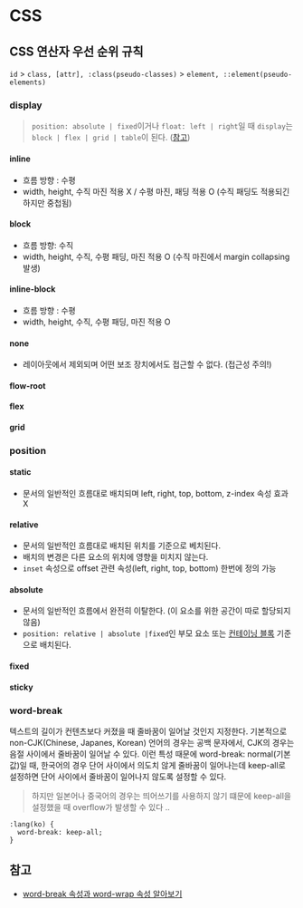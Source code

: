# CSS

## CSS 연산자 우선 순위 규칙
`id` > `class, [attr], :class(pseudo-classes)` > `element, ::element(pseudo-elements)`

### display
> `position: absolute | fixed`이거나 `float: left | right`일 때 `display`는 `block | flex | grid | table`이 된다. ([참고](https://developer.mozilla.org/en-US/docs/Web/CSS/float))

#### inline
- 흐름 방향 : 수평
- width, height, 수직 마진 적용 X / 수평 마진, 패딩 적용 O (수직 패딩도 적용되긴 하지만 중첩됨)

#### block
- 흐름 방향: 수직
- width, height, 수직, 수평 패딩, 마진 적용 O (수직 마진에서 margin collapsing 발생)

#### inline-block
- 흐름 방향 : 수평
- width, height, 수직, 수평 패딩, 마진 적용 O

#### none
- 레이아웃에서 제외되며 어떤 보조 장치에서도 접근할 수 없다. (접근성 주의!)

#### flow-root

#### flex

#### grid

### position

#### static
- 문서의 일반적인 흐름대로 배치되며 left, right, top, bottom, z-index 속성 효과 X

#### relative
- 문서의 일반적인 흐름대로 배치된 위치를 기준으로 베치된다.
- 배치의 변경은 다른 요소의 위치에 영향을 미치지 않는다.
- `inset` 속성으로 offset 관련 속성(left, right, top, bottom) 한번에 정의 가능

#### absolute
- 문서의 일반적인 흐름에서 완전히 이탈한다. (이 요소를 위한 공간이 따로 할당되지 않음)
- `position: relative | absolute |fixed`인 부모 요소 또는 [컨테이닝 블록](https://developer.mozilla.org/en-US/docs/Web/CSS/Containing_block) 기준으로 배치된다.

#### fixed

#### sticky

### word-break
텍스트의 길이가 컨텐츠보다 커졌을 때 줄바꿈이 일어날 것인지 지정한다. 
기본적으로 non-CJK(Chinese, Japanes, Korean) 언어의 경우는 공백 문자에서, CJK의 경우는 음절 사이에서 줄바꿈이 일어날 수 있다.
이런 특성 때문에 word-break: normal(기본값)일 때, 한국어의 경우 단어 사이에서 의도치 않게 줄바꿈이 일어나는데 keep-all로 설정하면 단어 사이에서 줄바꿈이 일어나지 않도록 설정할 수 있다.
> 하지만 일본어나 중국어의 경우는 띄어쓰기를 사용하지 않기 떄문에 keep-all을 설정했을 때 overflow가 발생할 수 있다 .. 
```
:lang(ko) {
  word-break: keep-all;
}
```




## 참고
- [word-break 속성과 word-wrap 속성 알아보기](https://wit.nts-corp.com/2017/07/25/4675)
